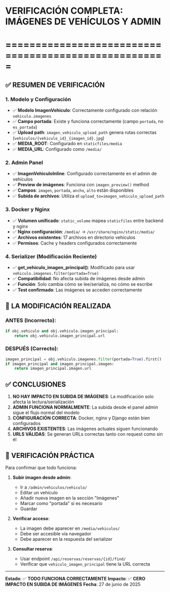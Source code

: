 # VERIFICACIÓN COMPLETA: IMÁGENES DE VEHÍCULOS Y ADMIN

# =====================================================

## ✅ RESUMEN DE VERIFICACIÓN

### 1. Modelo y Configuración

- ✅ **Modelo ImagenVehiculo**: Correctamente configurado con relación `vehiculo.imagenes`
- ✅ **Campo portada**: Existe y funciona correctamente (campo `portada`, no `es_portada`)
- ✅ **Upload path**: `imagen_vehiculo_upload_path` genera rutas correctas (`vehiculos/{vehiculo_id}_{imagen_id}.jpg`)
- ✅ **MEDIA_ROOT**: Configurado en `staticfiles/media`
- ✅ **MEDIA_URL**: Configurado como `/media/`

### 2. Admin Panel

- ✅ **ImagenVehiculoInline**: Configurado correctamente en el admin de vehículos
- ✅ **Preview de imágenes**: Funciona con `imagen_preview()` method
- ✅ **Campos**: `imagen`, `portada`, `ancho`, `alto` están disponibles
- ✅ **Subida de archivos**: Utiliza el `upload_to=imagen_vehiculo_upload_path`

### 3. Docker y Nginx

- ✅ **Volumen unificado**: `static_volume` mapea `staticfiles` entre backend y nginx
- ✅ **Nginx configuración**: `/media/` → `/usr/share/nginx/static/media/`
- ✅ **Archivos existentes**: 17 archivos en directorio vehiculos
- ✅ **Permisos**: Cache y headers configurados correctamente

### 4. Serializer (Modificación Reciente)

- ✅ **get_vehiculo_imagen_principal()**: Modificado para usar `vehiculo.imagenes.filter(portada=True)`
- ✅ **Compatibilidad**: No afecta subida de imágenes desde admin
- ✅ **Función**: Solo cambia cómo se lee/serializa, no cómo se escribe
- ✅ **Test confirmado**: Las imágenes se acceden correctamente

## 🔧 LA MODIFICACIÓN REALIZADA

### ANTES (Incorrecto):

```python
if obj.vehiculo and obj.vehiculo.imagen_principal:
    return obj.vehiculo.imagen_principal.url
```

### DESPUÉS (Correcto):

```python
imagen_principal = obj.vehiculo.imagenes.filter(portada=True).first()
if imagen_principal and imagen_principal.imagen:
    return imagen_principal.imagen.url
```

## ✅ CONCLUSIONES

1. **NO HAY IMPACTO EN SUBIDA DE IMÁGENES**: La modificación solo afecta la lectura/serialización
2. **ADMIN FUNCIONA NORMALMENTE**: La subida desde el panel admin sigue el flujo normal del modelo
3. **CONFIGURACIÓN CORRECTA**: Docker, nginx y Django están bien configurados
4. **ARCHIVOS EXISTENTES**: Las imágenes actuales siguen funcionando
5. **URLS VÁLIDAS**: Se generan URLs correctas tanto con request como sin él

## 🚀 VERIFICACIÓN PRÁCTICA

Para confirmar que todo funciona:

1. **Subir imagen desde admin**:

   - Ir a `/admin/vehiculos/vehiculo/`
   - Editar un vehículo
   - Añadir nueva imagen en la sección "Imágenes"
   - Marcar como "portada" si es necesario
   - Guardar

2. **Verificar acceso**:

   - La imagen debe aparecer en `/media/vehiculos/`
   - Debe ser accesible vía navegador
   - Debe aparecer en la respuesta del serializer

3. **Consultar reserva**:
   - Usar endpoint `/api/reservas/reservas/{id}/find/`
   - Verificar que `vehiculo_imagen_principal` tiene la URL correcta

---

**Estado**: ✅ **TODO FUNCIONA CORRECTAMENTE**
**Impacto**: ✅ **CERO IMPACTO EN SUBIDA DE IMÁGENES**
**Fecha**: 27 de junio de 2025

